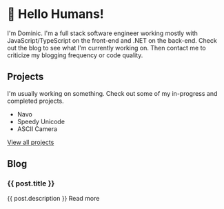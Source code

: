 <h1>👋 Hello <span title="If not... I knew it!">Humans!</span></h1>
<p>
I'm Dominic. I'm a full stack software engineer working mostly with JavaScript/TypeScript on the front-end and .NET on the back-end. Check out the blog to see what I'm currently working on. Then contact me to criticize my blogging frequency or code quality.
</p>

<div class="row">
    <div class="col">
        <h2>Projects</h2>
        <p>
        I'm usually working on something. Check out some of my in-progress and completed projects.
        </p>
        <ul>
            <li>Navo</li>
            <li>Speedy Unicode</li>
            <li>ASCII Camera</li>
        </ul>
        <a href="/projects">View all projects</a>
    </div>
    <div class="col">
        <h2>Blog</h2>
        <div class="posts">
            <div class="post" v-for="post in recentPosts">
                <h3><a :href="post.url">{{ post.title }}</a></h3>
                <p>{{ post.description }} <a :href="post.url">Read more</a></p>
            </div>
        </div>
    </div>
</div>

<script>
import posts from './blog/posts';
export default {
  mounted() {
    console.log(posts);
  },
  data() {
    return {
      recentPosts: posts.slice(0,3)
    }
  }
};
</script>